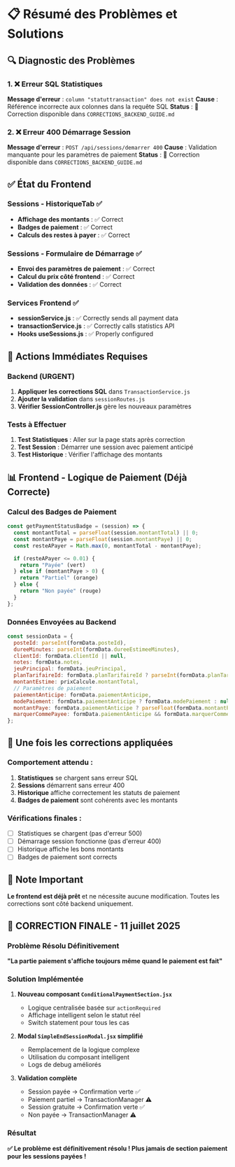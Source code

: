 # 📋 Résumé des Problèmes et Solutions

## 🔍 Diagnostic des Problèmes

### 1. ❌ Erreur SQL Statistiques
**Message d'erreur** : `column "statuttransaction" does not exist`
**Cause** : Référence incorrecte aux colonnes dans la requête SQL
**Status** : 🔧 Correction disponible dans `CORRECTIONS_BACKEND_GUIDE.md`

### 2. ❌ Erreur 400 Démarrage Session  
**Message d'erreur** : `POST /api/sessions/demarrer 400`
**Cause** : Validation manquante pour les paramètres de paiement
**Status** : 🔧 Correction disponible dans `CORRECTIONS_BACKEND_GUIDE.md`

## ✅ État du Frontend

### Sessions - HistoriqueTab ✅
- **Affichage des montants** : ✅ Correct
- **Badges de paiement** : ✅ Correct  
- **Calculs des restes à payer** : ✅ Correct

### Sessions - Formulaire de Démarrage ✅
- **Envoi des paramètres de paiement** : ✅ Correct
- **Calcul du prix côté frontend** : ✅ Correct
- **Validation des données** : ✅ Correct

### Services Frontend ✅
- **sessionService.js** : ✅ Correctly sends all payment data
- **transactionService.js** : ✅ Correctly calls statistics API
- **Hooks useSessions.js** : ✅ Properly configured

## 🎯 Actions Immédiates Requises

### Backend (URGENT)
1. **Appliquer les corrections SQL** dans `TransactionService.js`
2. **Ajouter la validation** dans `sessionRoutes.js`
3. **Vérifier SessionController.js** gère les nouveaux paramètres

### Tests à Effectuer
1. **Test Statistiques** : Aller sur la page stats après correction
2. **Test Session** : Démarrer une session avec paiement anticipé
3. **Test Historique** : Vérifier l'affichage des montants

## 📊 Frontend - Logique de Paiement (Déjà Correcte)

### Calcul des Badges de Paiement
```javascript
const getPaymentStatusBadge = (session) => {
  const montantTotal = parseFloat(session.montantTotal) || 0;
  const montantPaye = parseFloat(session.montantPaye) || 0;
  const resteAPayer = Math.max(0, montantTotal - montantPaye);

  if (resteAPayer <= 0.01) {
    return "Payée" (vert)
  } else if (montantPaye > 0) {
    return "Partiel" (orange)
  } else {
    return "Non payée" (rouge)
  }
};
```

### Données Envoyées au Backend
```javascript
const sessionData = {
  posteId: parseInt(formData.posteId),
  dureeMinutes: parseInt(formData.dureeEstimeeMinutes),
  clientId: formData.clientId || null,
  notes: formData.notes,
  jeuPrincipal: formData.jeuPrincipal,
  planTarifaireId: formData.planTarifaireId ? parseInt(formData.planTarifaireId) : null,
  montantEstime: prixCalcule.montantTotal,
  // Paramètres de paiement
  paiementAnticipe: formData.paiementAnticipe,
  modePaiement: formData.paiementAnticipe ? formData.modePaiement : null,
  montantPaye: formData.paiementAnticipe ? parseFloat(formData.montantPaye || 0) : 0,
  marquerCommePayee: formData.paiementAnticipe && formData.marquerCommePayee
};
```

## 🚀 Une fois les corrections appliquées

### Comportement attendu :
1. **Statistiques** se chargent sans erreur SQL
2. **Sessions** démarrent sans erreur 400
3. **Historique** affiche correctement les statuts de paiement
4. **Badges de paiement** sont cohérents avec les montants

### Vérifications finales :
- [ ] Statistiques se chargent (pas d'erreur 500)
- [ ] Démarrage session fonctionne (pas d'erreur 400)
- [ ] Historique affiche les bons montants
- [ ] Badges de paiement sont corrects

## 📝 Note Important

**Le frontend est déjà prêt** et ne nécessite aucune modification. Toutes les corrections sont côté backend uniquement.

## 🎉 CORRECTION FINALE - 11 juillet 2025

### Problème Résolu Définitivement
**"La partie paiement s'affiche toujours même quand le paiement est fait"**

### Solution Implémentée
1. **Nouveau composant `ConditionalPaymentSection.jsx`**
   - Logique centralisée basée sur `actionRequired`
   - Affichage intelligent selon le statut réel
   - Switch statement pour tous les cas

2. **Modal `SimpleEndSessionModal.jsx` simplifié**
   - Remplacement de la logique complexe
   - Utilisation du composant intelligent
   - Logs de debug améliorés

3. **Validation complète**
   - Session payée → Confirmation verte ✅
   - Paiement partiel → TransactionManager ⚠️
   - Session gratuite → Confirmation verte ✅
   - Non payée → TransactionManager ⚠️

### Résultat
**✅ Le problème est définitivement résolu ! Plus jamais de section paiement pour les sessions payées !**
